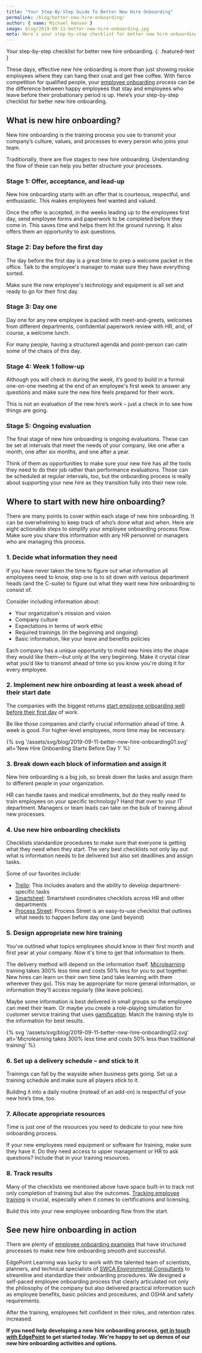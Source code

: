 ```yaml
---
title: "Your Step-By-Step Guide To Better New Hire Onboarding"
permalink: /blog/better-new-hire-onboarding/
author: { name: Michael Hansen }
image: blog/2019-09-11-better-new-hire-onboarding.jpg
meta: Here’s your step-by-step checklist for better new hire onboarding, from your entry-level employees to key management positions.
---
```


Your step-by-step checklist for better new hire onboarding.
{: .featured-text }

These days, effective new hire onboarding is more than just showing rookie employees where they can hang their coat and get free coffee. With fierce competition for qualified people, your [employee onboarding](/blog/employee-onboarding/) process can be the difference between happy employees that stay and employees who leave before their probationary period is up. Here’s your step-by-step checklist for better new hire onboarding.

## What is new hire onboarding? 

New hire onboarding is the training process you use to transmit your company’s culture, values, and processes to every person who joins your team. 

Traditionally, there are five stages to new hire onboarding. Understanding the flow of these can help you better structure your processes. 

### Stage 1: Offer, acceptance, and lead-up

New hire onboarding starts with an offer that is courteous, respectful, and enthusiastic. This makes employees feel wanted and valued. 

Once the offer is accepted, in the weeks leading up to the employees first day, send employee forms and paperwork to be completed before they come in. This saves time and helps them hit the ground running. It also offers them an opportunity to ask questions. 

### Stage 2: Day before the first day

The day before the first day is a great time to prep a welcome packet in the office. Talk to the employee's manager to make sure they have everything sorted.

Make sure the new employee's technology and equipment is all set and ready to go for their first day.

### Stage 3: Day one

Day one for any new employee is packed with meet-and-greets, welcomes from different departments, confidential paperwork review with HR, and, of course, a welcome lunch.

For many people, having a structured agenda and point-person can calm some of the chaos of this day. 

### Stage 4: Week 1 follow-up

Although you will check in during the week, it’s good to build in a formal one-on-one meeting at the end of an employee's first week to answer any questions and make sure the new hire feels prepared for their work. 

This is not an evaluation of the new hire’s work – just a check in to see how things are going. 

### Stage 5: Ongoing evaluation

The final stage of new hire onboarding is ongoing evaluations. These can be set at intervals that meet the needs of your company, like one after a month, one after six months, and one after a year. 

Think of them as opportunities to make sure your new hire has all the tools they need to do their job rather than performance evaluations. Those can be scheduled at regular intervals, too, but the onboarding process is really about supporting your new hire as they transition fully into their new role.

## Where to start with new hire onboarding? 

There are many points to cover within each stage of new hire onboarding. It can be overwhelming to keep track of who’s done what and when. 
Here are eight actionable steps to simplify your employee onboarding process flow. Make sure you share this information with any HR personnel or managers who are managing this process. 

### 1. Decide what information they need

If you have never taken the time to figure out what information all employees need to know, step one is to sit down with various department heads (and the C-suite) to figure out what they want new hire onboarding to consist of. 

Consider including information about:
* Your organization's mission and vision 
* Company culture
* Expectations in terms of work ethic 
* Required trainings (in the beginning and ongoing)
* Basic information, like your leave and benefits policies

Each company has a unique opportunity to mold new hires into the shape they would like them—but only at the very beginning. Make it crystal clear what you’d like to transmit ahead of time so you know you're doing it for every employee. 

### 2. Implement new hire onboarding at least a week ahead of their start date

The companies with the biggest returns [start employee onboarding well before their first day](http://deliberatepractice.com.au/wp-content/uploads/2013/04/Onboarding-2013.pdf) of work. 

Be like those companies and clarify crucial information ahead of time. A week is good. For higher-level employees, more time may be necessary. 

{% svg '/assets/svg/blog/2019-09-11-better-new-hire-onboarding01.svg' alt='New Hire Onboarding Starts Before Day 1' %}

### 3. Break down each block of information and assign it

New hire onboarding is a big job, so break down the tasks and assign them to different people in your organization. 

HR can handle taxes and medical enrollments, but do they really need to train employees on your specific technology? Hand that over to your IT department. Managers or team leads can take on the bulk of training about new processes. 

### 4. Use new hire onboarding checklists

Checklists standardize procedures to make sure that everyone is getting what they need when they start. The very best checklists not only lay out what is information needs to be delivered but also set deadlines and assign tasks. 

Some of our favorites include:
* [Trello](https://trello.com/b/qr3AcASr/new-hire-onboarding): This includes avatars and the ability to develop department-specific tasks
* [Smartsheet](https://www.smartsheet.com/free-onboarding-checklists-and-templates): Smartsheet coordinates checklists across HR and other departments
* [Process Street](https://www.process.st/checklist/employee-onboarding-checklist/): Process Street is an easy-to-use checklist that outlines what needs to happen before day one (and beyond)

### 5. Design appropriate new hire training

You've outlined what topics employees should know in their first month and first year at your company. Now it's time to get that information to them. 

The delivery method will depend on the information itself. [Microlearning](/blog/microlearning) training takes 300% less time and costs 50% less for you to put together. New hires can learn on their own time (and take learning with them wherever they go). This may be appropriate for more general information, or information they'll access regularly (like leave policies). 

Maybe some information is best delivered in small groups so the employee can meet their team. Or maybe you create a role-playing simulation for customer service training that uses [gamification](/blog/gamification-in-elearning/). Match the training style to the information for best results.

{% svg '/assets/svg/blog/2019-09-11-better-new-hire-onboarding02.svg' alt='Microlearning takes 300% less time and costs 50% less than traditional training' %}

### 6. Set up a delivery schedule – and stick to it

Trainings can fall by the wayside when business gets going. Set up a training schedule and make sure all players stick to it. 

Building it into a daily routine (instead of an add-on) is respectful of your new hire’s time, too.

### 7. Allocate appropriate resources

Time is just one of the resources you need to dedicate to your new hire onboarding process. 

If your new employees need equipment or software for training, make sure they have it. Do they need access to upper management or HR to ask questions? Include that in your training resources. 

### 8. Track results

Many of the checklists we mentioned above have space built-in to track not only completion of training but also the outcomes. [Tracking employee training](/blog/how-to-keep-track-of-training/) is crucial, especially when it comes to certifications and licensing. 

Build this into your new employee onboarding flow from the start. 

## See new hire onboarding in action 

There are plenty of [employee onboarding examples](https://www.saplinghr.com/blog/top-employee-onboarding-programs) that have structured processes to make new hire onboarding smooth and successful. 

EdgePoint Learning was lucky to work with the talented team of scientists, planners, and technical specialists of [SWCA Environmental Consultants](/story/swca/) to streamline and standardize their onboarding procedures. We designed a self-paced employee onboarding process that clearly articulated not only the philosophy of the company but also delivered practical information such as employee benefits, basic policies and procedures, and OSHA and safety requirements. 

After the training, employees felt confident in their roles, and retention rates increased.

<strong>If you need help developing a new hire onboarding process, [get in touch with EdgePoint](/contact/) to get started today. We're happy to set up demos of our new hire onboarding activities and options.</strong>